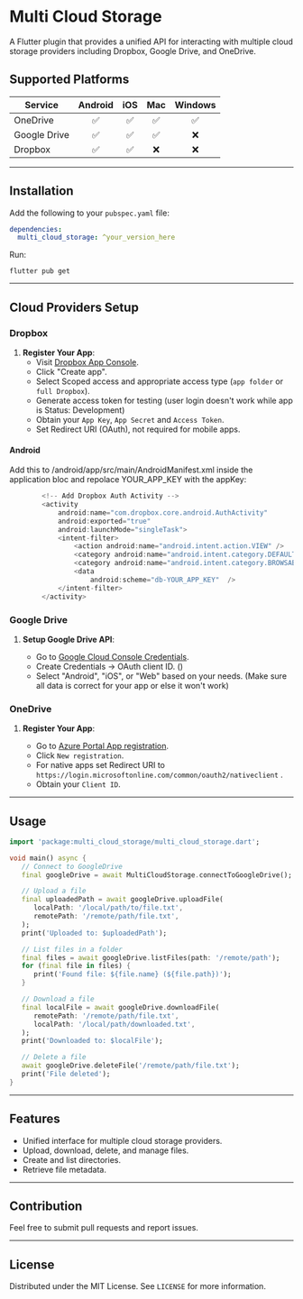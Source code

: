 # Multi Cloud Storage

A Flutter plugin that provides a unified API for interacting with multiple cloud storage providers including Dropbox, Google Drive, and OneDrive.

## Supported Platforms

| Service       | Android | iOS | Mac  | Windows |
| ------------- |:-------:|:---:|:----:|:-------:|
| OneDrive      |    ✅    | ✅  | ✅   |   ✅    |
| Google Drive  |    ✅    | ✅  | ✅   |   ❌    |
| Dropbox       |    ✅    | ✅  | ❌   |   ❌    |
---

## Installation

Add the following to your `pubspec.yaml` file:

```yaml
dependencies:
  multi_cloud_storage: ^your_version_here
```

Run:

```shell
flutter pub get
```

---

## Cloud Providers Setup

### Dropbox

1. **Register Your App**:
    - Visit [Dropbox App Console](https://www.dropbox.com/developers/apps).
    - Click "Create app".
    - Select Scoped access and appropriate access type (`app folder` or `full Dropbox`).
    - Generate access token for testing (user login doesn't work while app is Status: Development)
    - Obtain your `App Key`, `App Secret` and `Access Token`.
    - Set Redirect URI (OAuth), not required for mobile apps.


#### Android
Add this to /android/app/src/main/AndroidManifest.xml inside the application bloc and repolace YOUR_APP_KEY with the appKey:

```dart
        <!-- Add Dropbox Auth Activity -->
        <activity
            android:name="com.dropbox.core.android.AuthActivity"
            android:exported="true"
            android:launchMode="singleTask">
            <intent-filter>
                <action android:name="android.intent.action.VIEW" />
                <category android:name="android.intent.category.DEFAULT" />
                <category android:name="android.intent.category.BROWSABLE" />
                <data
                    android:scheme="db-YOUR_APP_KEY"  />
            </intent-filter>
        </activity>
```  

### Google Drive

1. **Setup Google Drive API**:

    - Go to [Google Cloud Console Credentials](https://console.cloud.google.com/apis/credentials).
    - Create Credentials -> OAuth client ID. ()
    - Select "Android", "iOS", or "Web" based on your needs. (Make sure all data is correct for your app or else it won't work)

### OneDrive

1. **Register Your App**:

    - Go to [Azure Portal App registration](https://portal.azure.com/#view/Microsoft_AAD_RegisteredApps/ApplicationsListBlade).
    - Click `New registration`.
    - For native apps set Redirect URI to `https://login.microsoftonline.com/common/oauth2/nativeclient` .
    - Obtain your `Client ID`.

---

## Usage

```dart
import 'package:multi_cloud_storage/multi_cloud_storage.dart';

void main() async {
   // Connect to GoogleDrive
   final googleDrive = await MultiCloudStorage.connectToGoogleDrive(); // App registration required: https://console.cloud.google.com/auth/overview?inv=1&invt=AbwVjA&project=serious-mariner-457313-i7

   // Upload a file
   final uploadedPath = await googleDrive.uploadFile(
      localPath: '/local/path/to/file.txt',
      remotePath: '/remote/path/file.txt',
   );
   print('Uploaded to: $uploadedPath');

   // List files in a folder
   final files = await googleDrive.listFiles(path: '/remote/path');
   for (final file in files) {
      print('Found file: ${file.name} (${file.path})');
   }

   // Download a file
   final localFile = await googleDrive.downloadFile(
      remotePath: '/remote/path/file.txt',
      localPath: '/local/path/downloaded.txt',
   );
   print('Downloaded to: $localFile');

   // Delete a file
   await googleDrive.deleteFile('/remote/path/file.txt');
   print('File deleted');
}

```

---


## Features

- Unified interface for multiple cloud storage providers.
- Upload, download, delete, and manage files.
- Create and list directories.
- Retrieve file metadata.

---

## Contribution

Feel free to submit pull requests and report issues.

---

## License

Distributed under the MIT License. See `LICENSE` for more information.
